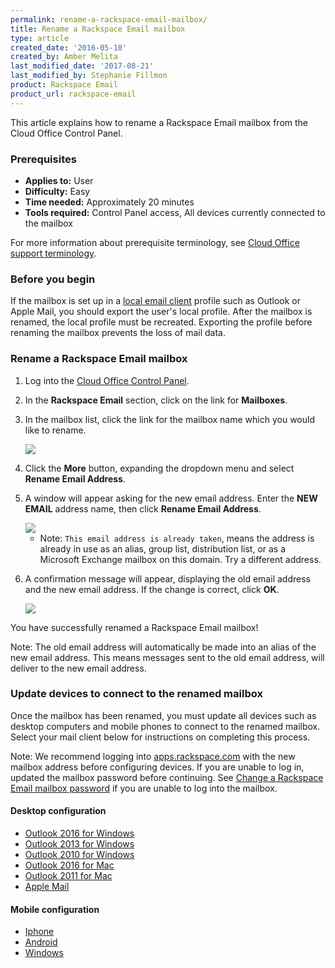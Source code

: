 ```yaml
---
permalink: rename-a-rackspace-email-mailbox/
title: Rename a Rackspace Email mailbox
type: article
created_date: '2016-05-10'
created_by: Amber Melita
last_modified_date: '2017-08-21'
last_modified_by: Stephanie Fillmon
product: Rackspace Email
product_url: rackspace-email
---
```


This article explains how to rename a Rackspace Email mailbox from the Cloud Office Control Panel.


### Prerequisites

- **Applies to:** User
- **Difficulty:** Easy
- **Time needed:** Approximately 20 minutes
- **Tools required:** Control Panel access, All devices currently connected to the mailbox

For more information about prerequisite terminology, see [Cloud Office support terminology](/how-to/cloud-office-support-terminology).

### Before you begin

If the mailbox is set up in a [local email client](/how-to/cloud-office-support-terminology) profile such as Outlook or Apple Mail, you should export the user's local profile. After the mailbox is renamed, the local profile must be recreated. Exporting the profile before renaming the mailbox prevents the loss of mail data.

### Rename a Rackspace Email mailbox

1. Log into the [Cloud Office Control Panel](https://cp.rackspace.com/).

2. In the **Rackspace Email** section, click on the link for **Mailboxes**.

3. In the mailbox list, click the link for the mailbox name which you would like to rename.

    <img src="{% asset_path rackspace-email/rename-a-rackspace-email-mailbox/edit-mailbox-options.png %}" />

4. Click the **More** button, expanding the dropdown menu and select **Rename Email Address**.

5. A window will appear asking for the new email address. Enter the **NEW EMAIL** address name, then click **Rename Email Address**.

    <img src="{% asset_path rackspace-email/rename-a-rackspace-email-mailbox/rename-pop-up-SC1.png %}" />

    - Note: `This email address is already taken`, means the address is already in use as an alias, group list, distribution list, or as a Microsoft Exchange mailbox on this domain. Try a different address.

6. A confirmation message will appear, displaying the old email address and the new email address. If the change is correct, click **OK**.

    <img src="{% asset_path rackspace-email/rename-a-rackspace-email-mailbox/success-message.png %}" />

You have successfully renamed a Rackspace Email mailbox!

Note: The old email address will automatically be made into an alias of the new email address. This means messages sent to the old email address, will deliver to the new email address.

### Update devices to connect to the renamed mailbox

Once the mailbox has been renamed, you must update all devices such as desktop computers and mobile phones to connect to the renamed mailbox. Select your mail client below for instructions on completing this process.

Note: We recommend logging into [apps.rackspace.com](https://apps.rackspace.com/index.php) with the new mailbox address before configuring devices. If you are unable to log in, updated the mailbox password before continuing. See [Change a Rackspace Email mailbox password](/how-to/change-rackspace-email-mailbox-password/#change-a-password-through-cloud-office-control-panel) if you are unable to log into the mailbox.

#### Desktop configuration

- [Outlook 2016 for Windows](/how-to/post-rackspace-email-mailbox-rename-client-configuration/#outlook-2016-2013-and-2010-for-windows)
- [Outlook 2013 for Windows](/how-to/post-rackspace-email-mailbox-rename-client-configuration/#outlook-2016-2013-and-2010-for-windows)
- [Outlook 2010 for Windows](/how-to/post-rackspace-email-mailbox-rename-client-configuration/#outlook-2016-2013-and-2010-for-windows)
- [Outlook 2016 for Mac](/how-to/post-rackspace-email-mailbox-rename-client-configuration/#outlook-2016-for-mac)
- [Outlook 2011 for Mac](/how-to/post-rackspace-email-mailbox-rename-client-configuration/#outlook-2011-for-mac)
- [Apple Mail](/how-to/post-rackspace-email-mailbox-rename-client-configuration/#apple-mail)

#### Mobile configuration

- [Iphone](/how-to/post-rackspace-email-mailbox-rename-client-configuration/#iphone-ios)
- [Android](/how-to/post-rackspace-email-mailbox-rename-client-configuration/#android)
- [Windows](/how-to/post-rackspace-email-mailbox-rename-client-configuration/#windows)
